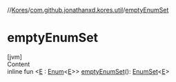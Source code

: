 //[Kores](../index.md)/[com.github.jonathanxd.kores.util](index.md)/[emptyEnumSet](empty-enum-set.md)



# emptyEnumSet  
[jvm]  
Content  
inline fun <[E](empty-enum-set.md) : [Enum](https://kotlinlang.org/api/latest/jvm/stdlib/kotlin/-enum/index.html)<[E](empty-enum-set.md)>> [emptyEnumSet](empty-enum-set.md)(): [EnumSet](https://docs.oracle.com/javase/8/docs/api/java/util/EnumSet.html)<[E](empty-enum-set.md)>  



